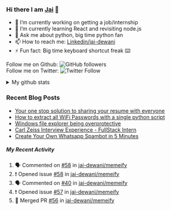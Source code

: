
### Hi there I am [Jai](https://jaid.tech) 👋

- 🔭 I’m currently working on getting a job/internship
- 🌱 I’m currently learning React and revisiting node.js
- 💬 Ask me about python, big time python fan 
- 📫 How to reach me: [Linkedin/jai-dewani](https://www.linkedin.com/in/jai-dewani)
- ⚡ Fun fact: Big time keyboard shortcut freak :keyboard:

Follow me on Github: ![GitHub followers](https://img.shields.io/github/followers/jai-dewani?label=Follow&style=social)  
Follow me on Twitter: ![Twitter Follow](https://img.shields.io/twitter/follow/jai_dewani?label=Follow&style=social)  

<details>
  <summary>My github stats</summary>
  &nbsp;&nbsp;&nbsp;&nbsp;<img src="https://github-readme-stats.vercel.app/api?username=jai-dewani">
</details>  

### Recent Blog Posts
<!-- BLOG-POST-LIST:START -->
- [Your one stop solution to sharing your resume with everyone](https://jai-dewani.github.io/blogs/one-stop-solution-to-sharing-your-resume/)
- [How to extract all WiFi Passwords with a single python script](https://jai-dewani.github.io/blogs/extract-wifi-passwords/)
- [Windows file explorer being overprotective](https://jai-dewani.github.io/blogs/windows-file-structure/)
- [Carl Zeiss Interview Experience - FullStack Intern](https://jai-dewani.github.io/blogs/carl-zeiss-interview-experience/)
- [Create Your Own Whatsapp Spambot in 5 Minutes](https://jai-dewani.github.io/blogs/automate-whatsapp/)
<!-- BLOG-POST-LIST:END -->

##### My Recent Activity
<!--START_SECTION:activity-->
1. 🗣 Commented on [#58](https://github.com/jai-dewani/memeify/issues/58) in [jai-dewani/memeify](https://github.com/jai-dewani/memeify)
2. ❗️ Opened issue [#58](https://github.com/jai-dewani/memeify/issues/58) in [jai-dewani/memeify](https://github.com/jai-dewani/memeify)
3. 🗣 Commented on [#40](https://github.com/jai-dewani/memeify/issues/40) in [jai-dewani/memeify](https://github.com/jai-dewani/memeify)
4. ❗️ Opened issue [#57](https://github.com/jai-dewani/memeify/issues/57) in [jai-dewani/memeify](https://github.com/jai-dewani/memeify)
5. 🎉 Merged PR [#56](https://github.com/jai-dewani/memeify/pull/56) in [jai-dewani/memeify](https://github.com/jai-dewani/memeify)
<!--END_SECTION:activity-->
